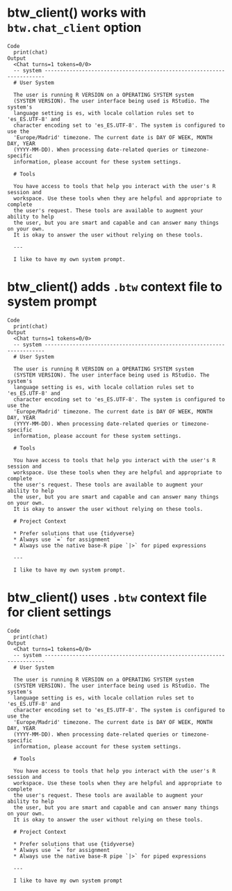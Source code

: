 # btw_client() works with `btw.chat_client` option

    Code
      print(chat)
    Output
      <Chat turns=1 tokens=0/0>
      -- system ----------------------------------------------------------------------
      # User System
      
      The user is running R VERSION on a OPERATING SYSTEM system 
      (SYSTEM VERSION). The user interface being used is RStudio. The system's 
      language setting is es, with locale collation rules set to 'es_ES.UTF-8' and 
      character encoding set to 'es_ES.UTF-8'. The system is configured to use the 
      'Europe/Madrid' timezone. The current date is DAY OF WEEK, MONTH DAY, YEAR 
      (YYYY-MM-DD). When processing date-related queries or timezone-specific 
      information, please account for these system settings.
      
      # Tools
      
      You have access to tools that help you interact with the user's R session and 
      workspace. Use these tools when they are helpful and appropriate to complete 
      the user's request. These tools are available to augment your ability to help 
      the user, but you are smart and capable and can answer many things on your own.
      It is okay to answer the user without relying on these tools.
      
      ---
      
      I like to have my own system prompt.

# btw_client() adds `.btw` context file to system prompt

    Code
      print(chat)
    Output
      <Chat turns=1 tokens=0/0>
      -- system ----------------------------------------------------------------------
      # User System
      
      The user is running R VERSION on a OPERATING SYSTEM system 
      (SYSTEM VERSION). The user interface being used is RStudio. The system's 
      language setting is es, with locale collation rules set to 'es_ES.UTF-8' and 
      character encoding set to 'es_ES.UTF-8'. The system is configured to use the 
      'Europe/Madrid' timezone. The current date is DAY OF WEEK, MONTH DAY, YEAR 
      (YYYY-MM-DD). When processing date-related queries or timezone-specific 
      information, please account for these system settings.
      
      # Tools
      
      You have access to tools that help you interact with the user's R session and 
      workspace. Use these tools when they are helpful and appropriate to complete 
      the user's request. These tools are available to augment your ability to help 
      the user, but you are smart and capable and can answer many things on your own.
      It is okay to answer the user without relying on these tools.
      
      # Project Context
      
      * Prefer solutions that use {tidyverse}
      * Always use `=` for assignment
      * Always use the native base-R pipe `|>` for piped expressions
      
      ---
      
      I like to have my own system prompt.

# btw_client() uses `.btw` context file for client settings

    Code
      print(chat)
    Output
      <Chat turns=1 tokens=0/0>
      -- system ----------------------------------------------------------------------
      # User System
      
      The user is running R VERSION on a OPERATING SYSTEM system 
      (SYSTEM VERSION). The user interface being used is RStudio. The system's 
      language setting is es, with locale collation rules set to 'es_ES.UTF-8' and 
      character encoding set to 'es_ES.UTF-8'. The system is configured to use the 
      'Europe/Madrid' timezone. The current date is DAY OF WEEK, MONTH DAY, YEAR 
      (YYYY-MM-DD). When processing date-related queries or timezone-specific 
      information, please account for these system settings.
      
      # Tools
      
      You have access to tools that help you interact with the user's R session and 
      workspace. Use these tools when they are helpful and appropriate to complete 
      the user's request. These tools are available to augment your ability to help 
      the user, but you are smart and capable and can answer many things on your own.
      It is okay to answer the user without relying on these tools.
      
      # Project Context
      
      * Prefer solutions that use {tidyverse}
      * Always use `=` for assignment
      * Always use the native base-R pipe `|>` for piped expressions
      
      ---
      
      I like to have my own system prompt

